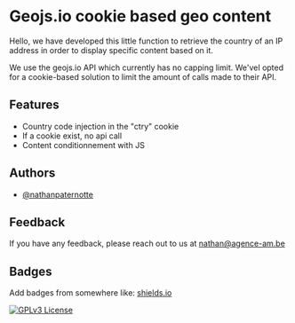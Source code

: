 
# Geojs.io cookie based geo content

Hello, we have developed this little function to retrieve the country of an IP address in order to display specific content based on it. 

We use the geojs.io API which currently has no capping limit. We'veI opted for a cookie-based solution to limit the amount of calls made to their API.

## Features

- Country code injection in the "ctry" cookie
- If a cookie exist, no api call 
- Content conditionnement with JS


## Authors

- [@nathanpaternotte](https://github.com/Nathanpaternotte)


## Feedback

If you have any feedback, please reach out to us at nathan@agence-am.be


## Badges

Add badges from somewhere like: [shields.io](https://shields.io/)

[![GPLv3 License](https://img.shields.io/badge/License-GPL%20v3-yellow.svg)](https://opensource.org/licenses/)

